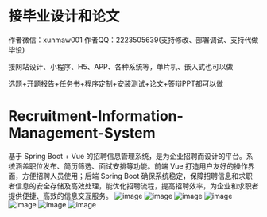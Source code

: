# 接毕业设计和论文
作者微信：xunmaw001  作者QQ：2223505639(支持修改、部署调试、支持代做毕设)

接网站设计、小程序、H5、APP、各种系统等，单片机、嵌入式也可以做

选题+开题报告+任务书+程序定制+安装测试+论文+答辩PPT都可以做
# Recruitment-Information-Management-System
基于 Spring Boot + Vue 的招聘信息管理系统，是为企业招聘而设计的平台。系统涵盖职位发布、简历筛选、面试安排等功能。前端 Vue 打造用户友好的操作界面，方便招聘人员使用；后端 Spring Boot 确保系统稳定，保障招聘信息和求职者信息的安全存储及高效处理，能优化招聘流程，提高招聘效率，为企业和求职者提供便捷、高效的信息交互服务。
![image](https://github.com/user-attachments/assets/1190cb29-0598-48dd-9cdd-8430a41584ce)
![image](https://github.com/user-attachments/assets/6e1ee3fe-730f-422f-94e7-f1f00d629cef)
![image](https://github.com/user-attachments/assets/7cb54e88-c95a-4175-9e2d-0430d6237475)
![image](https://github.com/user-attachments/assets/5e6584e1-5953-4c4a-a2d1-208c36305c0c)
![image](https://github.com/user-attachments/assets/1bf3362a-c2dc-47b6-8eb9-f9ec9ee1eb54)
![image](https://github.com/user-attachments/assets/0fbaaaba-9bcf-4752-bed1-6fca2afdf359)
![image](https://github.com/user-attachments/assets/957d2d81-2cf1-4318-8400-e5d145777c26)
